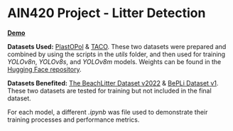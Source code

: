 # __AIN420 Project - Litter Detection__
__<a href="https://huggingface.co/spaces/ae-aydin/litter-detection">Demo</a>__

__Datasets Used:__ <a href="https://zenodo.org/record/5829156">PlastOPol</a> & <a href="https://zenodo.org/record/3587843">TACO</a>. These two datasets were prepared and combined by using the scripts in the *utils* folder, and then used for training *YOLOv8n*, *YOLOv8s*, and *YOLOv8m* models. Weights can be found in the <a href="https://huggingface.co/spaces/ae-aydin/litter-detection/tree/main">Hugging Face repository</a>.

__Datasets Benefited:__ <a href="https://www.seanoe.org/data/00743/85472/">The BeachLitter Dataset v2022</a> & <a href="https://www.seanoe.org/data/00811/92297/">BePLi Dataset v1</a>. These two datasets are tested for training but not included in the final dataset.

For each model, a different *.ipynb* was file used to demonstrate their training processes and performance metrics.
